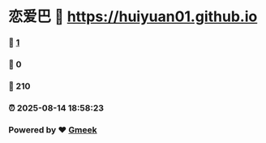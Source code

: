 # 恋爱巴 :link: https://huiyuan01.github.io 
### :page_facing_up: [1](https://huiyuan01.github.io/tag.html) 
### :speech_balloon: 0 
### :hibiscus: 210 
### :alarm_clock: 2025-08-14 18:58:23 
### Powered by :heart: [Gmeek](https://github.com/Meekdai/Gmeek)
